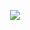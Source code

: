 <p align="center">
  <img src="https://github.com/onurkemal/onurkemal/blob/master/assets/forthehorde.gif?raw=true">
</p>
